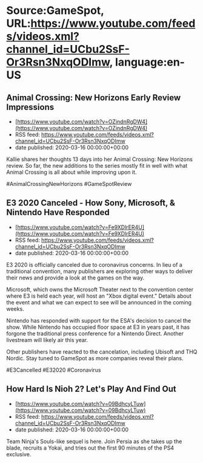 # Source:GameSpot, URL:https://www.youtube.com/feeds/videos.xml?channel_id=UCbu2SsF-Or3Rsn3NxqODImw, language:en-US

## Animal Crossing: New Horizons Early Review Impressions
 - [https://www.youtube.com/watch?v=OZindnRgDW4](https://www.youtube.com/watch?v=OZindnRgDW4)
 - RSS feed: https://www.youtube.com/feeds/videos.xml?channel_id=UCbu2SsF-Or3Rsn3NxqODImw
 - date published: 2020-03-16 00:00:00+00:00

Kallie shares her thoughts 13 days into her Animal Crossing: New Horizons review. So far, the new additions to the series mostly fit in well with what Animal Crossing is all about while improving upon it.

#AnimalCrossingNewHorizons #GameSpotReview

## E3 2020 Canceled - How Sony, Microsoft, & Nintendo Have Responded
 - [https://www.youtube.com/watch?v=Fe9XDlrER4U](https://www.youtube.com/watch?v=Fe9XDlrER4U)
 - RSS feed: https://www.youtube.com/feeds/videos.xml?channel_id=UCbu2SsF-Or3Rsn3NxqODImw
 - date published: 2020-03-16 00:00:00+00:00

E3 2020 is officially canceled due to coronavirus concerns. In lieu of a traditional convention, many publishers are exploring other ways to deliver their news and provide a look at the games on the way.

Microsoft, which owns the Microsoft Theater next to the convention center where E3 is held each year, will host an "Xbox digital event." Details about the event and what we can expect to see will be announced in the coming weeks.

Nintendo has responded with support for the ESA's decision to cancel the show. While Nintendo has occupied floor space at E3 in years past, it has forgone the traditional press conference for a Nintendo Direct. Another livestream will likely air this year.

Other publishers have reacted to the cancelation, including Ubisoft and THQ Nordic. Stay tuned to GameSpot as more companies reveal their plans.

#E3Cancelled #E32020 #Coronavirus

## How Hard Is Nioh 2? Let's Play And Find Out
 - [https://www.youtube.com/watch?v=09BdhcyLTuw](https://www.youtube.com/watch?v=09BdhcyLTuw)
 - RSS feed: https://www.youtube.com/feeds/videos.xml?channel_id=UCbu2SsF-Or3Rsn3NxqODImw
 - date published: 2020-03-16 00:00:00+00:00

Team Ninja's Souls-like sequel is here. Join Persia as she takes up the blade, recruits a Yokai, and tries out the first 90 minutes of the PS4 exclusive.

